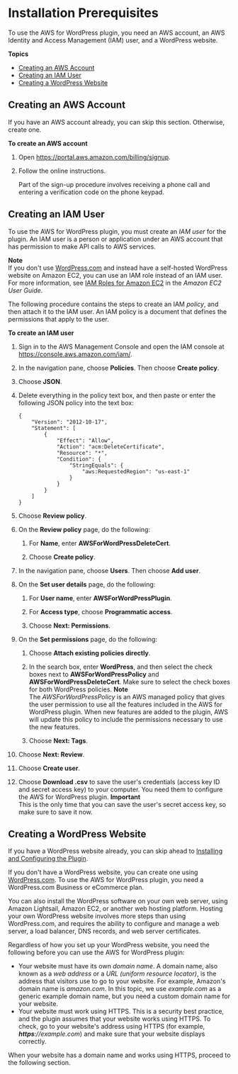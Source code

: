 # Installation Prerequisites<a name="WordPressPlugin-prerequisites"></a>

To use the AWS for WordPress plugin, you need an AWS account, an AWS Identity and Access Management \(IAM\) user, and a WordPress website\.

**Topics**
+ [Creating an AWS Account](#WordPressPlugin-prerequisites-AWS)
+ [Creating an IAM User](#WordPressPlugin-prerequisites-IAM-user)
+ [Creating a WordPress Website](#WordPressPlugin-prerequisites-WordPress)

## Creating an AWS Account<a name="WordPressPlugin-prerequisites-AWS"></a>

If you have an AWS account already, you can skip this section\. Otherwise, create one\.<a name="setting-up-sign-up-for-aws-procedure"></a>

**To create an AWS account**

1. Open [https://portal\.aws\.amazon\.com/billing/signup](https://portal.aws.amazon.com/billing/signup)\.

1. Follow the online instructions\.

   Part of the sign\-up procedure involves receiving a phone call and entering a verification code on the phone keypad\.

## Creating an IAM User<a name="WordPressPlugin-prerequisites-IAM-user"></a>

To use the AWS for WordPress plugin, you must create an *IAM user* for the plugin\. An IAM user is a person or application under an AWS account that has permission to make API calls to AWS services\.

**Note**  
If you don't use [WordPress\.com](https://wordpress.com/) and instead have a self\-hosted WordPress website on Amazon EC2, you can use an IAM role instead of an IAM user\. For more information, see [IAM Roles for Amazon EC2](https://docs.aws.amazon.com/AWSEC2/latest/UserGuide/iam-roles-for-amazon-ec2.html) in the *Amazon EC2 User Guide*\.

The following procedure contains the steps to create an IAM *policy*, and then attach it to the IAM user\. An IAM policy is a document that defines the permissions that apply to the user\.

**To create an IAM user**

1. Sign in to the AWS Management Console and open the IAM console at [https://console\.aws\.amazon\.com/iam/](https://console.aws.amazon.com/iam/)\.

1. In the navigation pane, choose **Policies**\. Then choose **Create policy**\.

1. Choose **JSON**\.

1. Delete everything in the policy text box, and then paste or enter the following JSON policy into the text box:

   ```
   {
       "Version": "2012-10-17",
       "Statement": [
           {
               "Effect": "Allow",
               "Action": "acm:DeleteCertificate",
               "Resource": "*",
               "Condition": {
                   "StringEquals": {
                       "aws:RequestedRegion": "us-east-1"
                   }
               }
           }
       ]
   }
   ```

1. Choose **Review policy**\.

1. On the **Review policy** page, do the following:

   1. For **Name**, enter **AWSForWordPressDeleteCert**\.

   1. Choose **Create policy**\.

1. In the navigation pane, choose **Users**\. Then choose **Add user**\.

1. On the **Set user details** page, do the following:

   1. For **User name**, enter **AWSForWordPressPlugin**\.

   1. For **Access type**, choose **Programmatic access**\.

   1. Choose **Next: Permissions**\.

1. On the **Set permissions** page, do the following:

   1. Choose **Attach existing policies directly**\.

   1. In the search box, enter **WordPress**, and then select the check boxes next to **AWSForWordPressPolicy** and **AWSForWordPressDeleteCert**\. Make sure to select the check boxes for both WordPress policies\.
**Note**  
The *AWSForWordPressPolicy* is an AWS managed policy that gives the user permission to use all the features included in the AWS for WordPress plugin\. When new features are added to the plugin, AWS will update this policy to include the permissions necessary to use the new features\.

   1. Choose **Next: Tags**\.

1. Choose **Next: Review**\.

1. Choose **Create user**\.

1. Choose **Download \.csv** to save the user's credentials \(access key ID and secret access key\) to your computer\. You need them to configure the AWS for WordPress plugin\.
**Important**  
This is the only time that you can save the user's secret access key, so make sure to save it now\.

## Creating a WordPress Website<a name="WordPressPlugin-prerequisites-WordPress"></a>

If you have a WordPress website already, you can skip ahead to [Installing and Configuring the Plugin](WordPressPlugin-install.md)\.

If you don't have a WordPress website, you can create one using [WordPress\.com](https://wordpress.com/)\. To use the AWS for WordPress plugin, you need a WordPress\.com Business or eCommerce plan\.

You can also install the WordPress software on your own web server, using Amazon Lightsail, Amazon EC2, or another web hosting platform\. Hosting your own WordPress website involves more steps than using WordPress\.com, and requires the ability to configure and manage a web server, a load balancer, DNS records, and web server certificates\.

Regardless of how you set up your WordPress website, you need the following before you can use the AWS for WordPress plugin:
+ Your website must have its own *domain name*\. A domain name, also known as a *web address* or a *URL \(uniform resource locator\)*, is the address that visitors use to go to your website\. For example, Amazon's domain name is *amazon\.com*\. In this topic, we use *example\.com* as a generic example domain name, but you need a custom domain name for your website\.
+ Your website must work using HTTPS\. This is a security best practice, and the plugin assumes that your website works using HTTPS\. To check, go to your website's address using HTTPS \(for example, ***https**://example\.com*\) and make sure that your website displays correctly\.

When your website has a domain name and works using HTTPS, proceed to the following section\.